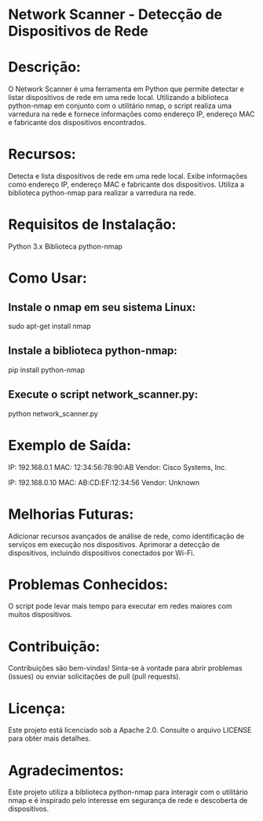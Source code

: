 # Network Scanner - Detecção de Dispositivos de Rede

# Descrição:
O Network Scanner é uma ferramenta em Python que permite detectar e listar dispositivos de rede em uma rede local. Utilizando a biblioteca python-nmap em conjunto com o utilitário nmap, o script realiza uma varredura na rede e fornece informações como endereço IP, endereço MAC e fabricante dos dispositivos encontrados.

# Recursos:

Detecta e lista dispositivos de rede em uma rede local.
Exibe informações como endereço IP, endereço MAC e fabricante dos dispositivos.
Utiliza a biblioteca python-nmap para realizar a varredura na rede.

# Requisitos de Instalação:

Python 3.x
Biblioteca python-nmap

# Como Usar:

## Instale o nmap em seu sistema Linux:

sudo apt-get install nmap

## Instale a biblioteca python-nmap:

pip install python-nmap

## Execute o script network_scanner.py:

python network_scanner.py

# Exemplo de Saída:

IP: 192.168.0.1      MAC: 12:34:56:78:90:AB     Vendor: Cisco Systems, Inc.

IP: 192.168.0.10     MAC: AB:CD:EF:12:34:56     Vendor: Unknown

# Melhorias Futuras:

Adicionar recursos avançados de análise de rede, como identificação de serviços em execução nos dispositivos.
Aprimorar a detecção de dispositivos, incluindo dispositivos conectados por Wi-Fi.

# Problemas Conhecidos:

O script pode levar mais tempo para executar em redes maiores com muitos dispositivos.

# Contribuição:

Contribuições são bem-vindas! Sinta-se à vontade para abrir problemas (issues) ou enviar solicitações de pull (pull requests).

# Licença:

Este projeto está licenciado sob a Apache 2.0. Consulte o arquivo LICENSE para obter mais detalhes.

# Agradecimentos:

Este projeto utiliza a biblioteca python-nmap para interagir com o utilitário nmap e é inspirado pelo interesse em segurança de rede e descoberta de dispositivos.

